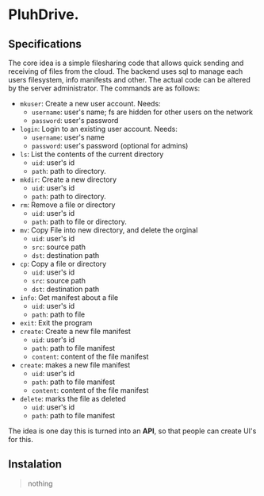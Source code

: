 # PluhDrive.
## Specifications
The core idea is a simple filesharing code that allows quick sending and receiving of files from the cloud. The backend uses sql to manage each users
filesystem, info manifests and other. The actual code can be altered by the server administrator. The commands are as follows:
 - `mkuser`: Create a new user account. Needs:
   - `username`: user's name; fs are hidden for other users on the network
   - `password`: user's password
 - `login`: Login to an existing user account. Needs:
   - `username`: user's name
   - `password`: user's password (optional for admins)
 - `ls`: List the contents of the current directory
   - `uid`: user's id
   - `path`: path to directory.
 - `mkdir`: Create a new directory
   - `uid`: user's id
   - `path`: path to directory.
 - `rm`: Remove a file or directory
   - `uid`: user's id
   - `path`: path to file or directory.
 - `mv`: Copy File into new directory, and delete the orginal
   - `uid`: user's id
   - `src`: source path
   - `dst`: destination path
 - `cp`: Copy a file or directory
   - `uid`: user's id
   - `src`: source path
   - `dst`: destination path
 - `info`: Get manifest about a file
   - `uid`: user's id
   - `path`: path to file
 - `exit`: Exit the program
 - `create`: Create a new file manifest
   - `uid`: user's id
   - `path`: path to file manifest
   - `content`: content of the file manifest
 - `create`: makes a new file manifest
   - `uid`: user's id
   - `path`: path to file manifest
   - `content`: content of the file manifest
 - `delete`: marks the file as deleted
   - `uid`: user's id
   - `path`: path to file manifest

The idea is one day this is turned into an **API**, so that people can create UI's for this.

## Instalation
> nothing
